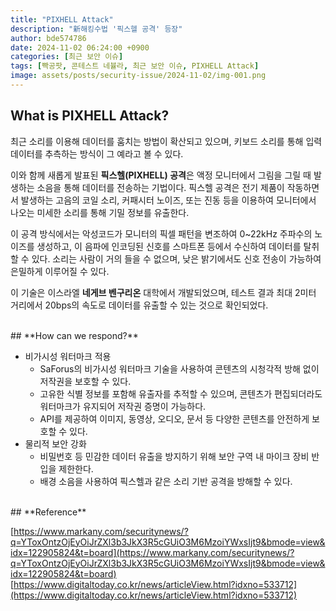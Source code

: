 ```yaml
---
title: "PIXHELL Attack"
description: "新해킹수법 '픽스헬 공격' 등장"
author: bde574786
date: 2024-11-02 06:24:00 +0900
categories: [최근 보안 이슈]
tags: [빡공팟, 콘테스트 네뷸라, 최근 보안 이슈, PIXHELL Attack]
image: assets/posts/security-issue/2024-11-02/img-001.png
---
```



## **What is PIXHELL Attack?**

최근 소리를 이용해 데이터를 훔치는 방법이 확산되고 있으며, 키보드 소리를 통해 입력 데이터를 추측하는 방식이 그 예라고 볼 수 있다.

이와 함께 새롭게 발표된 **픽스헬(PIXHELL) 공격**은 액정 모니터에서 그림을 그릴 때 발생하는 소음을 통해 데이터를 전송하는 기법이다. 픽스헬 공격은 전기 제품이 작동하면서 발생하는 고음의 코일 소리, 커패시터 노이즈, 또는 진동 등을 이용하여 모니터에서 나오는 미세한 소리를 통해 기밀 정보를 유출한다.

이 공격 방식에서는 악성코드가 모니터의 픽셀 패턴을 변조하여 0~22kHz 주파수의 노이즈를 생성하고, 이 음파에 인코딩된 신호를 스마트폰 등에서 수신하여 데이터를 탈취할 수 있다. 소리는 사람이 거의 들을 수 없으며, 낮은 밝기에서도 신호 전송이 가능하여 은밀하게 이루어질 수 있다.

이 기술은 이스라엘 **네게브 벤구리온** 대학에서 개발되었으며, 테스트 결과 최대 2미터 거리에서 20bps의 속도로 데이터를 유출할 수 있는 것으로 확인되었다.

<br>
## **How can we respond?**

- 비가시성 워터마크 적용
    - SaForus의 비가시성 워터마크 기술을 사용하여 콘텐츠의 시청각적 방해 없이 저작권을 보호할 수 있다.
    - 고유한 식별 정보를 포함해 유출자를 추적할 수 있으며, 콘텐츠가 편집되더라도 워터마크가 유지되어 저작권 증명이 가능하다.
    - API를 제공하여 이미지, 동영상, 오디오, 문서 등 다양한 콘텐츠를 안전하게 보호할 수 있다.
- 물리적 보안 강화
    - 비밀번호 등 민감한 데이터 유출을 방지하기 위해 보안 구역 내 마이크 장비 반입을 제한한다.
    - 배경 소음을 사용하여 픽스헬과 같은 소리 기반 공격을 방해할 수 있다.

<br>
## **Reference**

[https://www.markany.com/securitynews/?q=YToxOntzOjEyOiJrZXl3b3JkX3R5cGUiO3M6MzoiYWxsIjt9&bmode=view&idx=122905824&t=board](https://www.markany.com/securitynews/?q=YToxOntzOjEyOiJrZXl3b3JkX3R5cGUiO3M6MzoiYWxsIjt9&bmode=view&idx=122905824&t=board)
[https://www.digitaltoday.co.kr/news/articleView.html?idxno=533712](https://www.digitaltoday.co.kr/news/articleView.html?idxno=533712)